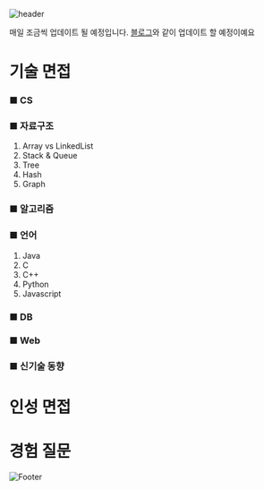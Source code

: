 ![header](https://capsule-render.vercel.app/api?type=egg&color=auto&height=200&section=header&text=주니어개발자%20인터뷰준비!&fontSize=50)

매일 조금씩 업데이트 될 예정입니다.
<a href="https://readerr.tistory.com/86">블로그</a>와 같이 업데이트 할 예정이예요

# 기술 면접
### ■ CS
### ■ 자료구조
1. Array vs LinkedList
2. Stack & Queue
3. Tree
4. Hash
5. Graph
### ■ 알고리즘
### ■ 언어
1. Java
2. C
3. C++
4. Python
5. Javascript
### ■ DB
### ■ Web
### ■ 신기술 동향

# 인성 면접

# 경험 질문

![Footer](https://capsule-render.vercel.app/api?type=waving&color=auto&height=200&section=footer)
